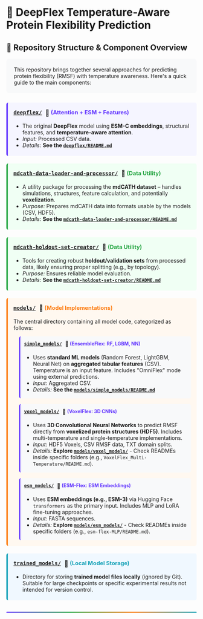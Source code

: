 # 🧬 DeepFlex Temperature-Aware Protein Flexibility Prediction



## 📂 Repository Structure & Component Overview

<div style="background-color: #f8f9fa; border-radius: 8px; padding: 20px; margin-bottom: 25px;">
This repository brings together several approaches for predicting protein flexibility (RMSF) with temperature awareness. Here's a quick guide to the main components:
</div>

<div style="display: grid; grid-template-columns: 1fr; gap: 20px; margin-bottom: 30px;">

<div style="border-left: 4px solid #6236FF; padding-left: 15px; background-color: #f5f5ff; padding: 15px; border-radius: 5px;">
  <h3 style="margin-top: 0;">
    <a href="./deepflex/"><code>deepflex/</code></a> 
    <span style="vertical-align: middle; margin-left: 5px;">🧠</span> 
    <span style="font-size: 0.9em; color: #6236FF;">(Attention + ESM + Features)</span>
  </h3>
  <ul style="margin-bottom: 5px;">
    <li>The original <strong>DeepFlex</strong> model using <strong>ESM-C embeddings</strong>, structural features, and <strong>temperature-aware attention</strong>.</li>
    <li><em>Input:</em> Processed CSV data.</li>
    <li><em>Details:</em> <strong>See the <a href="./deepflex/README.md"><code>deepflex/README.md</code></a></strong></li>
  </ul>
</div>

<div style="border-left: 4px solid #28a745; padding-left: 15px; background-color: #f0fff4; padding: 15px; border-radius: 5px;">
  <h3 style="margin-top: 0;">
    <a href="./mdcath-data-loader-and-processor/"><code>mdcath-data-loader-and-processor/</code></a> 
    <span style="vertical-align: middle; margin-left: 5px;">🔧</span> 
    <span style="font-size: 0.9em; color: #28a745;">(Data Utility)</span>
  </h3>
  <ul style="margin-bottom: 5px;">
    <li>A utility package for processing the <strong>mdCATH dataset</strong> – handles simulations, structures, feature calculation, and potentially <strong>voxelization</strong>.</li>
    <li><em>Purpose:</em> Prepares mdCATH data into formats usable by the models (CSV, HDF5).</li>
    <li><em>Details:</em> <strong>See the <a href="./mdcath-data-loader-and-processor/README.md"><code>mdcath-data-loader-and-processor/README.md</code></a></strong></li>
  </ul>
</div>

<div style="border-left: 4px solid #28a745; padding-left: 15px; background-color: #f0fff4; padding: 15px; border-radius: 5px;">
  <h3 style="margin-top: 0;">
    <a href="./mdcath-holdout-set-creator/"><code>mdcath-holdout-set-creator/</code></a> 
    <span style="vertical-align: middle; margin-left: 5px;">🔧</span> 
    <span style="font-size: 0.9em; color: #28a745;">(Data Utility)</span>
  </h3>
  <ul style="margin-bottom: 5px;">
    <li>Tools for creating robust <strong>holdout/validation sets</strong> from processed data, likely ensuring proper splitting (e.g., by topology).</li>
    <li><em>Purpose:</em> Ensures reliable model evaluation.</li>
    <li><em>Details:</em> <strong>See the <a href="./mdcath-holdout-set-creator/README.md"><code>mdcath-holdout-set-creator/README.md</code></a></strong></li>
  </ul>
</div>

<div style="border-left: 4px solid #fd7e14; padding-left: 15px; background-color: #fff8f0; padding: 15px; border-radius: 5px;">
  <h3 style="margin-top: 0;">
    <a href="./models/"><code>models/</code></a> 
    <span style="vertical-align: middle; margin-left: 5px;">📂</span> 
    <span style="font-size: 0.9em; color: #fd7e14;">(Model Implementations)</span>
  </h3>
  
  <p>The central directory containing all model code, categorized as follows:</p>
  
  <div style="margin-left: 15px; border-left: 3px solid #6236FF; padding-left: 15px; margin-bottom: 15px; background-color: #f8f9fa; padding: 10px; border-radius: 5px;">
    <h4 style="margin-top: 0;">
      <a href="./models/simple_models/"><code>simple_models/</code></a> 
      <span style="vertical-align: middle; margin-left: 5px;">🧠</span> 
      <span style="font-size: 0.9em; color: #6236FF;">(EnsembleFlex: RF, LGBM, NN)</span>
    </h4>
    <ul style="margin-bottom: 5px;">
      <li>Uses <strong>standard ML models</strong> (Random Forest, LightGBM, Neural Net) on <strong>aggregated tabular features</strong> (CSV). Temperature is an input feature. Includes "OmniFlex" mode using external predictions.</li>
      <li><em>Input:</em> Aggregated CSV.</li>
      <li><em>Details:</em> <strong>See the <a href="./models/simple_models/README.md"><code>models/simple_models/README.md</code></a></strong></li>
    </ul>
  </div>
  
  <div style="margin-left: 15px; border-left: 3px solid #6236FF; padding-left: 15px; margin-bottom: 15px; background-color: #f8f9fa; padding: 10px; border-radius: 5px;">
    <h4 style="margin-top: 0;">
      <a href="./models/voxel_models/"><code>voxel_models/</code></a> 
      <span style="vertical-align: middle; margin-left: 5px;">🧠</span> 
      <span style="font-size: 0.9em; color: #6236FF;">(VoxelFlex: 3D CNNs)</span>
    </h4>
    <ul style="margin-bottom: 5px;">
      <li>Uses <strong>3D Convolutional Neural Networks</strong> to predict RMSF directly from <strong>voxelized protein structures (HDF5)</strong>. Includes multi-temperature and single-temperature implementations.</li>
      <li><em>Input:</em> HDF5 Voxels, CSV RMSF data, TXT domain splits.</li>
      <li><em>Details:</em> <strong>Explore <a href="./models/voxel_models/"><code>models/voxel_models/</code></a></strong> - Check READMEs inside specific folders (e.g., <code>VoxelFlex_Multi-Temperature/README.md</code>).</li>
    </ul>
  </div>
  
  <div style="margin-left: 15px; border-left: 3px solid #6236FF; padding-left: 15px; margin-bottom: 0; background-color: #f8f9fa; padding: 10px; border-radius: 5px;">
    <h4 style="margin-top: 0;">
      <a href="./models/esm_models/"><code>esm_models/</code></a> 
      <span style="vertical-align: middle; margin-left: 5px;">🧠</span> 
      <span style="font-size: 0.9em; color: #6236FF;">(ESM-Flex: ESM Embeddings)</span>
    </h4>
    <ul style="margin-bottom: 5px;">
      <li>Uses <strong>ESM embeddings (e.g., ESM-3)</strong> via Hugging Face <code>transformers</code> as the primary input. Includes MLP and LoRA fine-tuning approaches.</li>
      <li><em>Input:</em> FASTA sequences.</li>
      <li><em>Details:</em> <strong>Explore <a href="./models/esm_models/"><code>models/esm_models/</code></a></strong> - Check READMEs inside specific folders (e.g., <code>esm-flex-MLP/README.md</code>).</li>
    </ul>
  </div>
</div>

<div style="border-left: 4px solid #17a2b8; padding-left: 15px; background-color: #f0f8ff; padding: 15px; border-radius: 5px;">
  <h3 style="margin-top: 0;">
    <a href="./trained_models/"><code>trained_models/</code></a> 
    <span style="vertical-align: middle; margin-left: 5px;">💾</span> 
    <span style="font-size: 0.9em; color: #17a2b8;">(Local Model Storage)</span>
  </h3>
  <ul style="margin-bottom: 5px;">
    <li>Directory for storing <strong>trained model files locally</strong> (ignored by Git). Suitable for large checkpoints or specific experimental results not intended for version control.</li>
  </ul>
</div>

</div>

<hr style="height: 3px; background: linear-gradient(to right, #6236FF, #28a745, #fd7e14, #17a2b8); border: none; border-radius: 2px; margin: 30px 0;">
